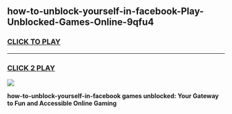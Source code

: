 
## how-to-unblock-yourself-in-facebook-Play-Unblocked-Games-Online-9qfu4
<h3>
<a href="https://premium76.site?title=how-to-unblock-yourself-in-facebook&ref=25A">CLICK TO PLAY</a></h3>
<hr>

<h3>
<a href="https://premium76.site?title=how-to-unblock-yourself-in-facebook&ref=25A">CLICK 2 PLAY</a>
  
</h3>

<a href="https://premium76.site?title=how-to-unblock-yourself-in-facebook&ref=25A"><img src="https://clearcache.store/games.png"></a>


**how-to-unblock-yourself-in-facebook games unblocked: Your Gateway to Fun and Accessible Online Gaming**
